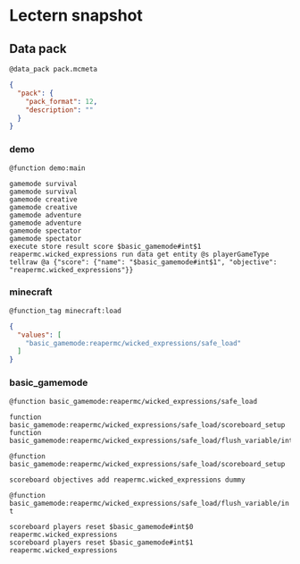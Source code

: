 # Lectern snapshot

## Data pack

`@data_pack pack.mcmeta`

```json
{
  "pack": {
    "pack_format": 12,
    "description": ""
  }
}
```

### demo

`@function demo:main`

```mcfunction
gamemode survival
gamemode survival
gamemode creative
gamemode creative
gamemode adventure
gamemode adventure
gamemode spectator
gamemode spectator
execute store result score $basic_gamemode#int$1 reapermc.wicked_expressions run data get entity @s playerGameType
tellraw @a {"score": {"name": "$basic_gamemode#int$1", "objective": "reapermc.wicked_expressions"}}
```

### minecraft

`@function_tag minecraft:load`

```json
{
  "values": [
    "basic_gamemode:reapermc/wicked_expressions/safe_load"
  ]
}
```

### basic_gamemode

`@function basic_gamemode:reapermc/wicked_expressions/safe_load`

```mcfunction
function basic_gamemode:reapermc/wicked_expressions/safe_load/scoreboard_setup
function basic_gamemode:reapermc/wicked_expressions/safe_load/flush_variable/int
```

`@function basic_gamemode:reapermc/wicked_expressions/safe_load/scoreboard_setup`

```mcfunction
scoreboard objectives add reapermc.wicked_expressions dummy
```

`@function basic_gamemode:reapermc/wicked_expressions/safe_load/flush_variable/int`

```mcfunction
scoreboard players reset $basic_gamemode#int$0 reapermc.wicked_expressions
scoreboard players reset $basic_gamemode#int$1 reapermc.wicked_expressions
```
